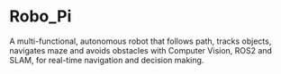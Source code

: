 # Robo_Pi
A multi-functional, autonomous robot that follows path, tracks objects, navigates maze and avoids obstacles with Computer Vision, ROS2 and SLAM, for real-time navigation and decision making.
